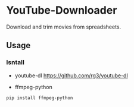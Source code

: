 # YouTube-Downloader
Download and trim movies from spreadsheets.

## Usage

### Isntall
- youtube-dl
 https://github.com/rg3/youtube-dl

- ffmpeg-python
 ```
 pip install ffmpeg-python
 ```






